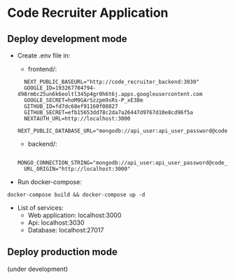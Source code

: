 # Code Recruiter Application
## Deploy development mode

* Create .env file in:
  * frontend/:
  ```{}
    NEXT_PUBLIC_BASEURL="http://code_recruiter_backend:3030"
    GOOGLE_ID=193267704794-d98rm6c25un6k6eoltl345p4gr0h6t6j.apps.googleusercontent.com
    GOOGLE_SECRET=hoM9GArSzzpm9sRs-P_xE38m
    GITHUB_ID=fd7dc68ef91160f08827
    GITHUB_SECRET=efb15653dd78c2da7a26447d9767d10e8cd96f5a
    NEXTAUTH_URL=http://localhost:3000
    NEXT_PUBLIC_DATABASE_URL="mongodb://api_user:api_user_password@code_recruiter_mongodb:27017/recruiterUser_provider"
  ```
  * backend/:
  ```{}
    MONGO_CONNECTION_STRING="mongodb://api_user:api_user_password@code_recruiter_mongodb:27017/recruiterUser"
    URL_ORIGIN="http://localhost:3000"
  ```

* Run docker-compose:
```{bash}
docker-compose build && docker-compose up -d
```

* List of services:
  * Web application: localhost:3000
  * Api: localhost:3030
  * Database: localhost:27017

## Deploy production mode

(under development)
